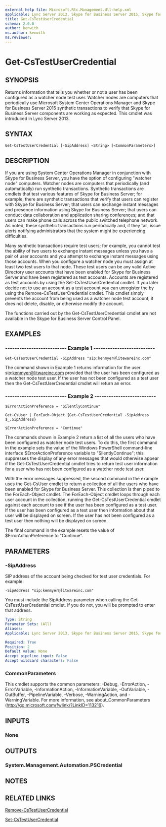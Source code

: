 ```yaml
---
external help file: Microsoft.Rtc.Management.dll-help.xml
applicable: Lync Server 2013, Skype for Business Server 2015, Skype for Business Server 2019
title: Get-CsTestUserCredential
schema: 2.0.0
author: kenwith
ms.author: kenwith
ms.reviewer:
---
```


# Get-CsTestUserCredential

## SYNOPSIS
Returns information that tells you whether or not a user has been configured as a watcher node test user.
Watcher nodes are computers that periodically use Microsoft System Center Operations Manager and Skype for Business Server 2015 synthetic transactions to verify that Skype for Business Server components are working as expected.
This cmdlet was introduced in Lync Server 2013.


## SYNTAX

```
Get-CsTestUserCredential [-SipAddress] <String> [<CommonParameters>]
```

## DESCRIPTION
If you are using System Center Operations Manager in conjunction with Skype for Business Server, you have the option of configuring "watcher node" computers.
Watcher nodes are computers that periodically (and automatically) run synthetic transactions.
Synthetic transactions are cmdlets that test various features of Skype for Business Server; for example, there are synthetic transactions that verify that users can register with Skype for Business Server; that users can exchange instant messages and presence information using Skype for Business Server; that users can conduct data collaboration and application sharing conferences; and that users can make phone calls across the public switched telephone network.
As noted, these synthetic transactions run periodically and, if they fail, issue alerts notifying administrators that the system might be experiencing difficulties.

Many synthetic transactions require test users; for example, you cannot test the ability of two users to exchange instant messages unless you have a pair of user accounts and you attempt to exchange instant messages using those accounts.
When you configure a watcher node you must assign at least two test users to that node.
These test users can be any valid Active Directory user accounts that have been enabled for Skype for Business Server and have been registered as test accounts.
Accounts are registered as test accounts by using the Set-CsTestUserCredential cmdlet.
If you later decide not to use an account as a test account you can unregister the by using the Remove-CsTestUserCredential cmdlet.
This cmdlet simply prevents the account from being used as a watcher node test account; it does not delete, disable, or otherwise modify the account.

The functions carried out by the Get-CsTestUserCredential cmdlet are not available in the Skype for Business Server Control Panel.


## EXAMPLES

### -------------------------- Example 1 --------------------------
```
Get-CsTestUserCredential -SipAddress "sip:kenmyer@litewareinc.com"
```

The command shown in Example 1 returns information for the user sip:kenmyer@litwareinc.com provided that the user has been configured as a watcher node test user.
If the user has not been configured as a test user then the Get-CsTestUserCredential cmdlet will return an error.

### -------------------------- Example 2 --------------------------
```
$ErrorActionPreference = "SilentlyContinue"

Get-CsUser | ForEach-Object {Get-CsTestUserCredential -SipAddress $_.SipAddress}

$ErrorActionPreference = "Continue"
```

The commands shown in Example 2 return a list of all the users who have been configured as watcher node test users.
To do this, the first command in the example sets the value of the Windows PowerShell command-line interface $ErrorActionPreference variable to "SilentlyContinue"; this suppresses the display of any error messages that would otherwise appear if the Get-CsTestUserCredential cmdlet tries to return test user information for a user who has not been configured as a watcher node test user.

With the error messages suppressed, the second command in the example uses the Get-CsUser cmdlet to return a collection of all the users who have been enabled for Skype for Business Server.
This collection is then piped to the ForEach-Object cmdlet.
The ForEach-Object cmdlet loops through each user account in the collection, running the Get-CsTestUserCredential cmdlet against each account to see if the user has been configured as a test user.
If the user has been configured as a test user then information about that user will be displayed on screen.
If the user has not been configured as a test user then nothing will be displayed on screen.

The final command in the example resets the value of $ErrorActionPreference to "Continue".


## PARAMETERS

### -SipAddress
SIP address of the account being checked for test user credentials.
For example:

`-SipAddress "sip:kenmyer@litwareinc.com"`

You must include the SipAddress parameter when calling the Get-CsTestUserCredential cmdlet.
If you do not, you will be prompted to enter that address.

```yaml
Type: String
Parameter Sets: (All)
Aliases: 
Applicable: Lync Server 2013, Skype for Business Server 2015, Skype for Business Server 2019

Required: True
Position: 2
Default value: None
Accept pipeline input: False
Accept wildcard characters: False
```

### CommonParameters
This cmdlet supports the common parameters: -Debug, -ErrorAction, -ErrorVariable, -InformationAction, -InformationVariable, -OutVariable, -OutBuffer, -PipelineVariable, -Verbose, -WarningAction, and -WarningVariable. For more information, see about_CommonParameters (http://go.microsoft.com/fwlink/?LinkID=113216).

## INPUTS

### None


## OUTPUTS

### System.Management.Automation.PSCredential


## NOTES


## RELATED LINKS

[Remove-CsTestUserCredential](Remove-CsTestUserCredential.md)

[Set-CsTestUserCredential](Set-CsTestUserCredential.md)

